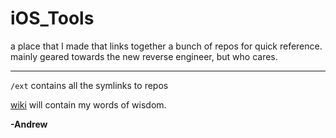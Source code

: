 # iOS_Tools

a place that I made that links together a bunch of repos for quick reference. mainly geared towards the new reverse engineer, but who cares.

-----

`/ext` contains all the symlinks to repos

[wiki](https://github.com/August712/iOS_Tools/wiki) will contain my words of wisdom.

__-Andrew__